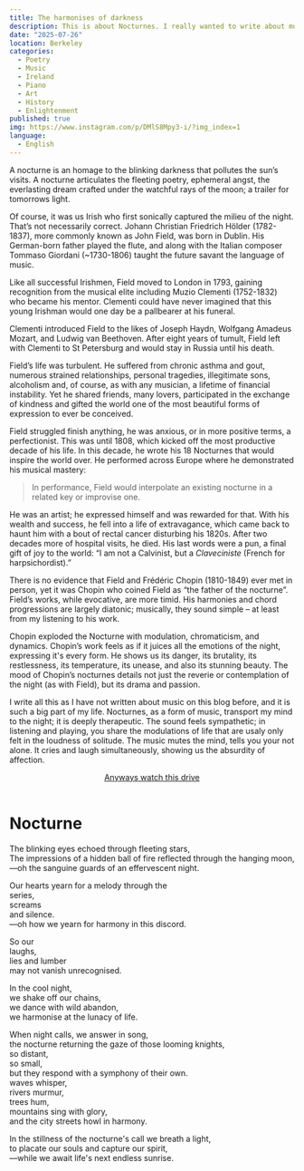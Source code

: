 ```yaml
---
title: The harmonises of darkness
description: This is about Nocturnes. I really wanted to write about music and write poetry. This guy at a party last night told me about Field and I have spent the morning devouring his work. These are my reflections.
date: "2025-07-26"
location: Berkeley
categories:
  - Poetry
  - Music 
  - Ireland
  - Piano
  - Art
  - History
  - Enlightenment
published: true
img: https://www.instagram.com/p/DMlS8Mpy3-i/?img_index=1
language:
  - English
---
```



A nocturne is an homage to the blinking darkness that pollutes the sun’s visits. A nocturne articulates the fleeting poetry, ephemeral angst, the everlasting dream crafted under the watchful rays of the moon; a trailer for tomorrows light. 

Of course, it was us Irish who first sonically captured the milieu of the night. That’s not necessarily correct. Johann Christian Friedrich Hölder (1782-1837), more commonly known as John Field, was born in Dublin. His German-born father played the flute, and along with the Italian composer Tommaso Giordani (~1730-1806) taught the future savant the language of music.

Like all successful Irishmen, Field moved to London in 1793, gaining recognition from the musical elite including Muzio Clementi (1752-1832) who became his mentor. Clementi could have never imagined that this young Irishman would one day be a pallbearer at his funeral. 

Clementi introduced Field to the likes of Joseph Haydn, Wolfgang Amadeus Mozart, and Ludwig van Beethoven. After eight years of tumult, Field left with Clementi to St Petersburg and would stay in Russia until his death.

Field’s life was turbulent. He suffered from chronic asthma and gout, numerous strained relationships, personal tragedies, illegitimate sons, alcoholism and, of course, as with any musician, a lifetime of financial instability. Yet he shared friends, many lovers, participated in the exchange of kindness and gifted the world one of the most beautiful forms of expression to ever be conceived. 

Field struggled finish anything, he was anxious, or in more positive terms, a perfectionist. This was until 1808, which kicked off the most productive decade of his life. In this decade, he wrote his 18 Nocturnes that would inspire the world over. He performed across Europe where he demonstrated his musical mastery:

> In performance, Field would interpolate an existing nocturne in a related key or improvise one.

He was an artist; he expressed himself and was rewarded for that. With his wealth and success, he fell into a life of extravagance, which came back to haunt him with a bout of rectal cancer disturbing his 1820s. After two decades more of hospital visits, he died. His last words were a pun, a final gift of joy to the world: “I am not a Calvinist, but a _Claveciniste_ (French for harpsichordist).”

There is no evidence that Field and Frédéric Chopin (1810-1849) ever met in person, yet it was Chopin who coined Field as “the father of the nocturne”. Field’s works, while evocative, are more timid. His harmonies and chord progressions are largely diatonic; musically, they sound simple – at least from my listening to his work. 

Chopin exploded the Nocturne with modulation, chromaticism, and dynamics. Chopin’s work feels as if it juices all the emotions of the night, expressing it's every form. He shows us its danger, its brutality, its restlessness, its temperature, its unease, and also its stunning beauty. The mood of Chopin’s nocturnes details not just the reverie or contemplation of the night (as with Field), but its drama and passion.

I write all this as I have not written about music on this blog before, and it is such a big part of my life. Nocturnes, as a form of music, transport my mind to the night; it is deeply therapeutic. The sound feels sympathetic; in listening and playing, you share the modulations of life that are usaly only felt in the loudness of solitude. The music mutes the mind, tells you your not alone. It cries and laugh simultaneously, showing us the absurdity of affection. 

<center><a href="https://www.youtube.com/watch?v=TCm9788Tb5g">Anyways watch this drive</a></center>

<br>

<h1> Nocturne </h1>

<div class="poem">


The blinking eyes echoed through fleeting stars,  
The impressions of a hidden ball of fire reflected through the hanging moon,  
&#9; —oh the sanguine guards of an effervescent night.  

Our hearts yearn for a melody through the  
&#9; series,  
&#9;&#9; screams  
&#9;&#9;&#9; and silence.  
&#9; —oh how we yearn for harmony in this discord.  

So our   
&#9; laughs,  
&#9;&#9; lies 
&#9;&#9; and lumber  
may not vanish unrecognised.  

In the cool night,  
&#9;&#9; we shake off our chains,  
&#9;&#9; we dance with wild abandon,  
&#9;&#9; we harmonise at the lunacy of life.  

When night calls, we answer in song,  
the nocturne returning the gaze of those looming knights,  
&#9;&#9; so distant,  
&#9;&#9; so small,  
but they respond with a symphony of their own.  
&#9;&#9; waves whisper,  
&#9;&#9; rivers murmur,  
&#9;&#9; trees hum,  
&#9;&#9; mountains sing with glory,  
 and the city streets howl in harmony.  

In the stillness of the nocturne's call we breath a light,  
to placate our souls and capture our spirit,   
&#9; —while we await life's next endless sunrise.

</div>


